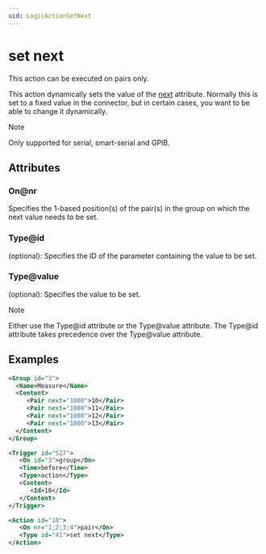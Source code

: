 ```yaml
---
uid: LogicActionSetNext
---
```


# set next

This action can be executed on pairs only.

This action dynamically sets the value of the [next](xref:Protocol.Groups.Group.Content.Param-next) attribute. Normally this is set to a fixed value in the connector, but in certain cases, you want to be able to change it dynamically.

> [!NOTE]
> Only supported for serial, smart-serial and GPIB.

## Attributes

### On@nr

Specifies the 1-based position(s) of the pair(s) in the group on which the next value needs to be set.

### Type@id

(optional): Specifies the ID of the parameter containing the value to be set.

### Type@value

(optional): Specifies the value to be set.

> [!NOTE]
> Either use the Type@id attribute or the Type@value attribute. The Type@id attribute takes precedence over the Type@value attribute.

## Examples

```xml
<Group id="3">
  <Name>Measure</Name>
  <Content>
     <Pair next="1000">10</Pair>
     <Pair next="1000">11</Pair>
     <Pair next="1000">12</Pair>
     <Pair next="1000">13</Pair>
  </Content>
</Group>
```

```xml
<Trigger id="527">
   <On id="3">group</On>
   <Time>before</Time>
   <Type>action</Type>
   <Content>
      <Id>18</Id>
   </Content>
</Trigger>
```

```xml
<Action id="18">
   <On nr="1;2;3;4">pair</On>
   <Type id="41">set next</Type>
</Action>
```
